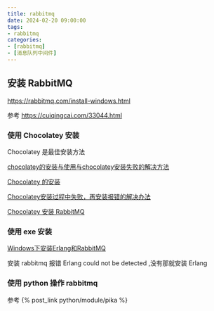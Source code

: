 ```yaml
---
title: rabbitmq
date: 2024-02-20 09:00:00
tags:
- rabbitmq
categories:
- [rabbitmq]
- [消息队列中间件]
---
```


## 安装 RabbitMQ

https://rabbitmq.com/install-windows.html


参考 https://cuiqingcai.com/33044.html

### 使用 Chocolatey 安装

Chocolatey 是最佳安装方法

[chocolatey的安装与使用与chocolatey安装失败的解决方法](https://blog.csdn.net/cckevincyh/article/details/92082374)

[Chocolatey 的安装](https://gentletk.gitee.io/Chocolatey%E5%AE%89%E8%A3%85%E4%B8%8E%E4%BD%BF%E7%94%A8/)

[Chocolatey安装过程中失败，再安装报错的解决办法](https://blog.csdn.net/zdhsoft/article/details/115376094)

[Chocolatey 安装 RabbitMQ ](https://community.chocolatey.org/packages/rabbitmq#install)

### 使用 exe 安装

[Windows下安装Erlang和RabbitMQ](https://blog.csdn.net/qq_42402854/article/details/103032007)

安装 rabbitmq 报错 Erlang could not be detected ,没有那就安装 Erlang


### 使用 python 操作 rabbitmq

参考 {% post_link python/module/pika %}